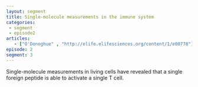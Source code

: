 ```yaml
---
layout: segment
title: Single-molecule measurements in the immune system
categories:
 - segment
 - episode2
articles:
   - ["O'Donoghue" , "http://elife.elifesciences.org/content/1/e00778"]
episode: 2
segment: 3
---
```


Single-molecule measurements in living cells have revealed that a single foreign peptide is able to activate a single T cell.